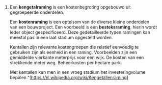 1. Een **kengetalraming** is een kostenbegroting opgebouwd uit gegroepeerde onderdelen.
   
   Een **kostenraming** is een optelsom van de diverse kleine onderdelen van een bouwproject. Een voorbeeld is een **besteksraming**, hierin wordt ieder object gespecificeerd. Deze gedetailleerde typen ramingen kan meestal pas in een laat stadium opgesteld worden.
   
   Kentallen zijn relevante kostengroepen die relatief eenvoudig te gebruiken zijn als eenheid in een raming. Voorbeelden zijn een gemiddelde vierkante meterprijs voor een wijk. De kosten van een strekkende meter weg. Beheerkosten per hectare park.
   
   Met kentallen kan men in een vroeg stadium het investeringvolume bepalen.^[https://nl.wikipedia.org/wiki/Kengetallenraming]